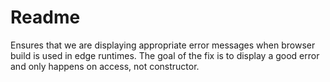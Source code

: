 # Readme

Ensures that we are displaying appropriate error messages when browser build is used in edge runtimes.
The goal of the fix is to display a good error and only happens on access, not constructor.
